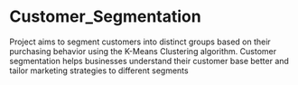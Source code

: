 # Customer_Segmentation
Project aims to segment customers into distinct groups based on their purchasing behavior using the K-Means Clustering algorithm. Customer segmentation helps businesses understand their customer base better and tailor marketing strategies to different segments
